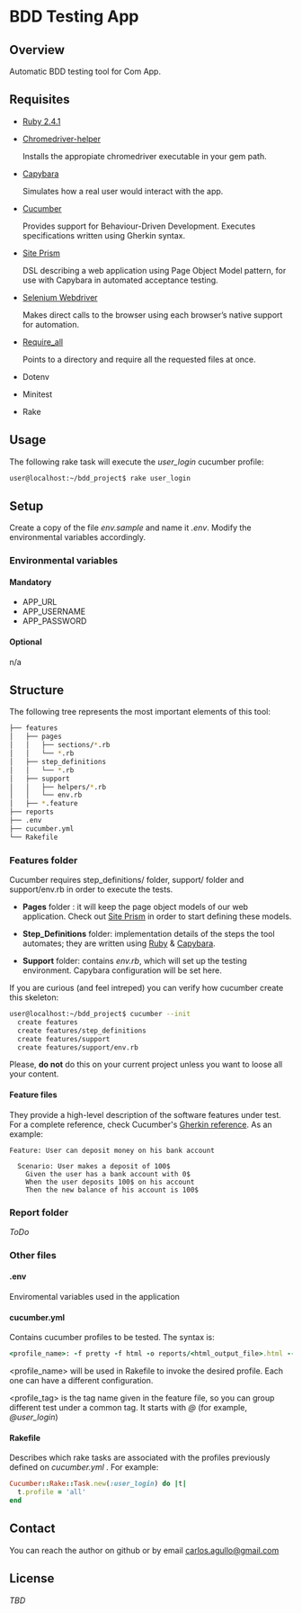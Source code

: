 
# BDD Testing App

## Overview

Automatic BDD testing tool for Com App.

## Requisites

* [Ruby 2.4.1](https://www.ruby-lang.org/en/news/2017/03/22/ruby-2-4-1-released/)
* [Chromedriver-helper](https://github.com/flavorjones/chromedriver-helper)

   Installs the appropiate chromedriver executable in your gem path.
* [Capybara](https://github.com/teamcapybara/capybara)

   Simulates how a real user would interact with the app.

* [Cucumber](https://github.com/cucumber/cucumber)

   Provides support for Behaviour-Driven Development. Executes specifications written using Gherkin syntax.

* [Site Prism](https://github.com/natritmeyer/site_prism)

   DSL describing a web application using Page Object Model pattern, for use with Capybara in automated acceptance testing.

* [Selenium Webdriver](https://github.com/SeleniumHQ/selenium)

   Makes direct calls to the browser using each browser’s native support for automation.

* [Require\_all](https://github.com/jarmo/require_all)

   Points to a directory and require all the requested files at once.

* Dotenv

* Minitest

* Rake


## Usage

The following rake task will execute the _user_login_ cucumber profile:

```bash
user@localhost:~/bdd_project$ rake user_login
```

## Setup

Create a copy of the file _env.sample_ and name it _.env_. Modify the environmental variables accordingly.

### Environmental variables

#### Mandatory
* APP_URL
* APP_USERNAME
* APP_PASSWORD

#### Optional

n/a

## Structure

The following tree represents the most important elements of this tool:
```bash
├── features
│   ├── pages
│   │   ├── sections/*.rb
│   │   └── *.rb
│   ├── step_definitions
│   │   └── *.rb
│   ├── support
│   │   ├── helpers/*.rb
│   │   └── env.rb
│   ├── *.feature
├── reports
├── .env
├── cucumber.yml
└── Rakefile
```

###  Features folder

  Cucumber requires step_definitions/ folder, support/ folder and support/env.rb in order to execute the tests.

* **Pages** folder : it will keep the page object models of our web application. Check out  [Site Prism](https://github.com/natritmeyer/site_prism) in order to start defining these models.

*  **Step_Definitions** folder: implementation details of the steps the tool automates; they are written using  [Ruby](https://ruby-doc.org/core-2.4.1/) & [Capybara](https://github.com/teamcapybara/capybara).

* **Support** folder: contains _env.rb_, which will set up the testing environment. Capybara configuration will be set here.

If you are curious (and feel intreped) you can verify how cucumber create this skeleton:

```bash
user@localhost:~/bdd_project$ cucumber --init
  create features
  create features/step_definitions
  create features/support
  create features/support/env.rb
```

  Please, **do not** do this on your current project unless you want to loose all your content.

####  Feature files

   They provide a high-level description of the software features under test. For a complete reference, check Cucumber's [Gherkin reference](https://docs.cucumber.io/gherkin/reference/). As an example:

```gherkin
Feature: User can deposit money on his bank account

  Scenario: User makes a deposit of 100$
    Given the user has a bank account with 0$
    When the user deposits 100$ on his account
    Then the new balance of his account is 100$
```

###  Report folder

_ToDo_

### Other files

#### .env
Enviromental variables used in the application
#### cucumber.yml
Contains cucumber profiles to be tested. The syntax is:

```ruby
<profile_name>: -f pretty -f html -o reports/<html_output_file>.html --tags <profile_tag>
```

<profile_name> will be used in Rakefile to invoke the desired profile. Each one can have a different configuration.

<profile_tag> is the tag name given in the feature file, so you can group different test under a common tag. It starts with _@_ (for example, _@user\_login_)

#### Rakefile

Describes which rake tasks are associated with the profiles previously defined on _cucumber.yml_ . For example:

```ruby
Cucumber::Rake::Task.new(:user_login) do |t|
  t.profile = 'all'
end
```

## Contact

You can reach the author on github or by email [carlos.agullo@gmail.com](mailto:carlos.agullo@gmail.com)

## License

_TBD_
